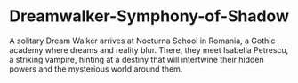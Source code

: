 # Dreamwalker-Symphony-of-Shadow
A solitary Dream Walker arrives at Nocturna School in Romania, a Gothic academy where dreams and reality blur. There, they meet Isabella Petrescu, a striking vampire, hinting at a destiny that will intertwine their hidden powers and the mysterious world around them.
